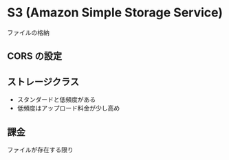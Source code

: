 # S3 (Amazon Simple Storage Service)
ファイルの格納

## CORS の設定

## ストレージクラス
- スタンダードと低頻度がある
- 低頻度はアップロード料金が少し高め

## 課金
ファイルが存在する限り
